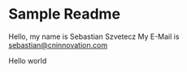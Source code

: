 # Sample Readme

Hello, my name is Sebastian Szvetecz
My E-Mail is sebastian@cninnovation.com

Hello world